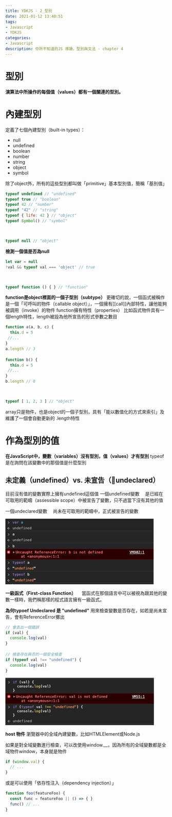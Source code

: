 ```yaml
---
title: YDKJS - 2_型別
date: 2021-01-12 13:40:51
tags:
- Javascript
- YDKJS
categories:
- Javascript
description: 你所不知道的JS 導讀，型別與文法 - chapter 4
---
```


# 型別

<b class="color-success">演算法中所操作的每個值（values）都有一個關連的型別。</b>

# 內建型別

定義了七個內建型別（built-in types）：
- null
- undefined
- boolean
- number
- string
- object
- symbol

除了object外，所有的這些型別都叫做「primitive」基本型別值，簡稱「基別值」

```js
typeof undefined // "undefined"
typeof true // "boolean"
typeof 42 // "number"
typeof "42" // "string"
typeof { life: 42 } // "object"
typeof Symbol() // "symbol"
```

<br>

```js
typeof null // "object"
```
<b class="color-info">檢測一個值是否為null</b>
```js
let var = null
!val && typeof val === 'object' // true
```

<br>

```js
typeof function () { } // "function"
```

<b>function是object裡面的一個子型別（subtype）</b>
更確切的說，一個函式被稱作是一個「可呼叫的物件（callable object）」，一個擁有[[call]]內部特性，讓他能夠被調用（invoke）的物件
function擁有特性（properties）
比如函式物件具有一個length特性，length被設為他所宣告的形式參數之數目

```js
function a(a, b, c) {
  this.d = 5
 //...
}
a.length // 3

function b() {
  this.d = 5
 //...
}
b.length // 0
```

<br>

```js
typeof [ 1, 2, 3 ] // "object"
```
array只是物件，也是object的一個子型別，具有「能以數值化的方式來索引」及維護了一個會自動更新的 .length特性

# 作為型別的值

<b class="color-success">在JavaScript中，變數（variables）沒有型別，值（values）才有型別</b>
typeof是在詢問在該變數中的那個值是什麼型別

## 未定義（undefined）vs. 未宣告（undeclared）

目前沒有值的變數實際上擁有undefined這個值
一個undefined變數
　是已經在可取用的範疇（assessible scope）中被宣告了變數，只不過當下沒有其他的值

一個undeclared變數
　尚未在可取用的範疇中，正式被宣告的變數

![undefined vs undeclared](/images/javascript/YDKJS-2/1.png "undefined vs undeclared")

<b class="sub-title">一級函式（First-class Function）</b>
　當函式在那個語言中可以被視為跟其他的變數一樣時，我們稱那樣的程式語言擁有一級函式。

<b class="sub-title">為何typoef Undeclared 是 "undefined"</b>
用來檢查變數是否存在，如若是尚未宣告，會有ReferenceError擲出

```js
// 會丟出一個錯誤
if (val) {
  console.log(val)
}

// 檢查存在與否的一個安全檢查
if (typeof val !== "undefined") {
  console.log(val)
}
```
![typeof undeclared](/images/javascript/YDKJS-2/2.png "typeof undeclared")

<b class="sub-title">host 物件</b>
瀏覽器中的全域內建變數，比如HTMLElement或Node.js

如果是對全域變數進行檢查，可以改使用window.__，因為所有的全域變數都是全域物件window，本身就是物件

```js
if (window.val) {
  // ...
}
```

或是可以使用「依存性注入（dependency injection）」
```js
function foo(featureFoo) {
  const func = featureFoo || () => { }
  func() // ...
}
```

